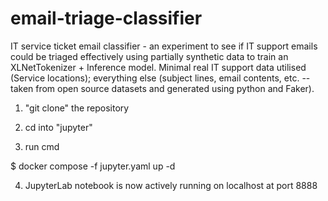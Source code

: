# email-triage-classifier
IT service ticket email classifier - an experiment to see if IT support emails could be triaged effectively using partially synthetic data to train an XLNetTokenizer + Inference model. Minimal real IT support data utilised (Service locations); everything else (subject lines, email contents, etc. -- taken from open source datasets and generated using python and Faker).


1. "git clone" the repository

2. cd into "jupyter"

3. run cmd

$ docker compose -f jupyter.yaml up -d

4. JupyterLab notebook is now actively running on localhost at port 8888
